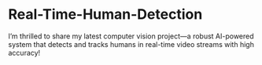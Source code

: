 # Real-Time-Human-Detection
I’m thrilled to share my latest computer vision project—a robust AI-powered system that detects and tracks humans in real-time video streams with high accuracy!
